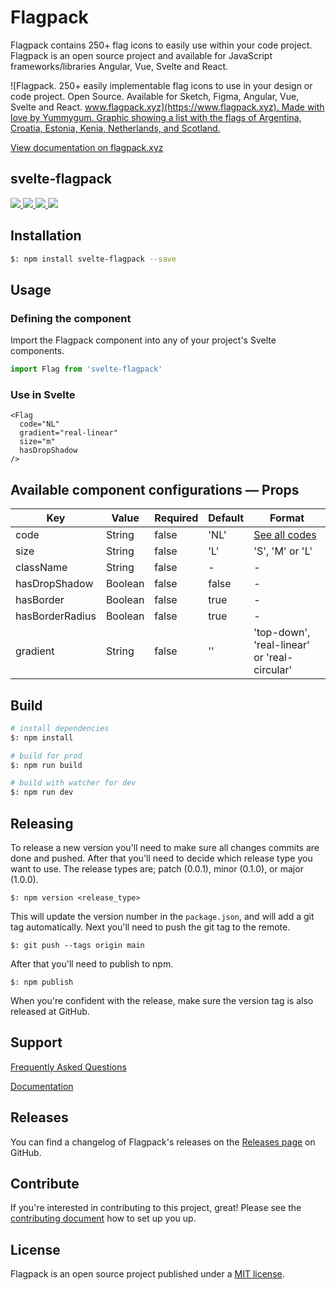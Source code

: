 # Flagpack

Flagpack contains 250+ flag icons to easily use within your code project. Flagpack is an open source project and available for JavaScript frameworks/libraries Angular, Vue, Svelte and React.

![Flagpack. 250+ easily implementable flag icons to use in your design or code project. Open Source. Available for Sketch, Figma, Angular, Vue, Svelte and React. [www.flagpack.xyz](https://www.flagpack.xyz). Made with love by Yummygum. Graphic showing a list with the flags of Argentina, Croatia, Estonia, Kenia, Netherlands, and Scotland.](https://flagpack.xyz/meta-image.png)

[View documentation on flagpack.xyz](https://flagpack.xyz/docs/)

## svelte-flagpack
<p>
  <a href="https://www.npmjs.com/package/svelte-flagpack" target="_blank">
    <img src="https://img.shields.io/npm/v/svelte-flagpack.svg?style=flat" />
  </a>
  <a href="https://www.npmjs.com/package/svelte-flagpack" target="_blank">
    <img src="https://img.shields.io/npm/dt/svelte-flagpack.svg?style=flat" />
  </a>
  <a href="https://github.com/sponsors/Yummygum" target="_blank">
    <img src="https://img.shields.io/badge/Support-♥-E94AAA"  />
  </a>
  <a href="https://twitter.com/flagpack" target="_blank">
    <img src="https://img.shields.io/twitter/follow/flagpack.svg?style=social&label=follow"  />
  </a>
</p>

## Installation

```bash
$: npm install svelte-flagpack --save
```

## Usage

### Defining the component
Import the Flagpack component into any of your project's Svelte components.
```js
import Flag from 'svelte-flagpack'
```

### Use in Svelte
```svelte
<Flag
  code="NL"
  gradient="real-linear"
  size="m"
  hasDropShadow
/>
```

## Available component configurations — Props

| Key   | Value   | Required | Default | Format |
|-------|-------|------|------|------|
| code |  String | false | 'NL' | [See all codes](https://flagpack.xyz/docs/flag-index/) |
| size |  String | false | 'L' | 'S', 'M' or 'L' |
| className |  String | false | - | - |
| hasDropShadow |  Boolean | false | false | - |
| hasBorder |  Boolean | false | true | - |
| hasBorderRadius | Boolean | false | true | - |
| gradient |  String | false | '' | 'top-down', 'real-linear' or 'real-circular' |


## Build
```bash
# install dependencies
$: npm install

# build for prod
$: npm run build

# build with watcher for dev
$: npm run dev
```

## Releasing
To release a new version you'll need to make sure all changes commits are done and pushed. After that you'll need to decide which release type you want to use. The release types are; patch (0.0.1), minor (0.1.0), or major (1.0.0).
```
$: npm version <release_type>
```
This will update the version number in the `package.json`, and will add a git tag automatically. Next you'll need to push the git tag to the remote.
```
$: git push --tags origin main
```
After that you'll need to publish to npm.
```
$: npm publish
```

When you're confident with the release, make sure the version tag is also released at GitHub.

## Support

[Frequently Asked Questions](https://flagpack.xyz/support/)

[Documentation](https://flagpack.xyz/docs/)

## Releases

You can find a changelog of Flagpack's releases on the [Releases page](https://github.com/Yummygum/svelte-flagpack/releases) on GitHub.

## Contribute

If you're interested in contributing to this project, great! Please see the [contributing document](CONTRIBUTING.md) how to set up you up.

## License

Flagpack is an open source project published under a [MIT license](LICENSE).

